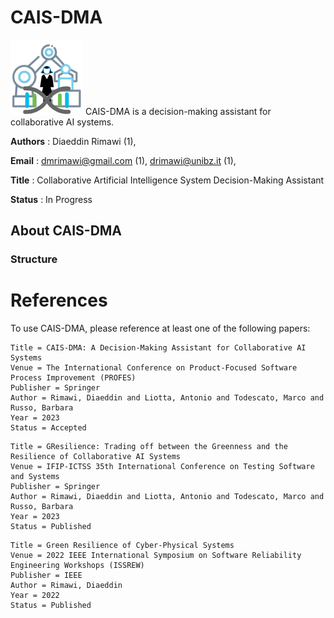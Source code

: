 # CAIS-DMA
![CAIS-DMA Icon](https://github.com/dmrimawi/CAIS-DMA/blob/master/CAIS-DMA.png?raw=true)
CAIS-DMA is a decision-making assistant for collaborative AI systems.

__Authors__ : Diaeddin Rimawi (1), 

__Email__ : dmrimawi@gmail.com (1), drimawi@unibz.it (1), 

__Title__ : Collaborative Artificial Intelligence System Decision-Making Assistant

__Status__ : In Progress

## About CAIS-DMA

### Structure

# References
To use CAIS-DMA, please reference at least one of the following papers:

```
Title = CAIS-DMA: A Decision-Making Assistant for Collaborative AI Systems
Venue = The International Conference on Product-Focused Software Process Improvement (PROFES) 
Publisher = Springer
Author = Rimawi, Diaeddin and Liotta, Antonio and Todescato, Marco and Russo, Barbara
Year = 2023
Status = Accepted
```
```
Title = GResilience: Trading off between the Greenness and the Resilience of Collaborative AI Systems
Venue = IFIP-ICTSS 35th International Conference on Testing Software and Systems
Publisher = Springer
Author = Rimawi, Diaeddin and Liotta, Antonio and Todescato, Marco and Russo, Barbara
Year = 2023
Status = Published
```
```
Title = Green Resilience of Cyber-Physical Systems
Venue = 2022 IEEE International Symposium on Software Reliability Engineering Workshops (ISSREW)
Publisher = IEEE
Author = Rimawi, Diaeddin
Year = 2022
Status = Published
```

